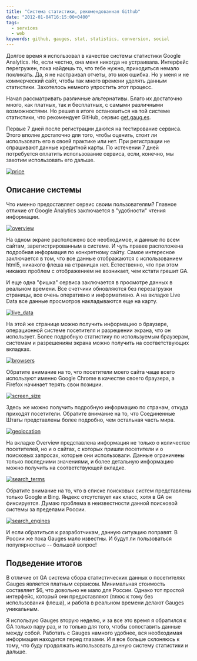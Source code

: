 ```yaml
---
title: "Система статистики, рекомендованная Github"
date: "2012-01-04T16:15:00+0400"
tags:
  - services
  - web
keywords: github, gauges, stat, statistics, conversion, social
---
```

Долгое время я использовал в качестве системы статистики Google Analytics. Но, если честно, она меня никогда не устраивала. Интерфейс перегружен, пока найдешь то, что тебе нужно, приходиться немало покликать. Да, я не настраивал отчеты, это моя ошибка. Но у меня и не коммерческий сайт, чтобы так много времени уделять данным статистики. Захотелось немного упростить этот процесс.

Начал рассматривать различные альтернативы. Благо их достаточно много, как платных, так и бесплатных, с самыми различными возможностями. Но решил в итоге остановиться на той системе статистики, что рекомендует GitHub, сервис [get.gaug.es][].

[get.gaug.es]: http://get.gaug.es/
    "Gauges"

Первые 7 дней после регистрации даются на тестирование сервиса. Этого вполне достаточно для того, чтобы оценить, стоит ли использовать его в своей практике или нет. При регистрации не спрашивают данные кредитной карты. По истечении 7 дней потребуется оплатить использование сервиса, если, конечно, мы захотим использовать его дальше.

[![price][]](https://static.juev.org/2012/01/price.png)

[price]: https://static.juev.org/2012/01/price-th.png

## Описание системы

Что именно предоставляет сервис своим пользователям? Главное отличие от Google Analytics заключается в "удобности" чтения информации.

[![overview][]](https://static.juev.org/2012/01/overview.png)

[overview]: https://static.juev.org/2012/01/overview-th.png

На одном экране расположено все необходимое, и данные по всем сайтам, зарегистрированным в системе. И чуть правее расположена подробная информация по конкретному сайту. Самое интересное заключается в том, что все данные отображаются с использованием html5, никакого флеша на страницах нет. Естественно, что при этом никаких проблем с отображением не возникает, чем кстати грешит GA.

И еще одна "фишка" сервиса заключается в просмотре данных в реальном времени. Все счетчики обновляются без перезагрузки страницы, все очень оперативно и информативно. А на вкладке Live Data все данные просмотров накладываются еще на карту.

[![live_data][]](https://static.juev.org/2012/01/live_data.png)

[live_data]: https://static.juev.org/2012/01/live_data-th.png

На этой же странице можно получить информацию о браузере, операционной системе посетителя и разрешении экрана, что он использует. Более подробную статистику по используемым браузерам, системам и разрешениям экрана можно получить на соответствующих вкладках.

[![browsers][]](https://static.juev.org/2012/01/browsers.png)

[browsers]: https://static.juev.org/2012/01/browsers-th.png

Обратите внимание на то, что посетители моего сайта чаще всего используют именно Google Chrome в качестве своего браузера, а Firefox начинает терять свои позиции.

[![screen_size][]](https://static.juev.org/2012/01/screen_sizes.png)

[screen_size]: https://static.juev.org/2012/01/screen_sizes-th.png

Здесь же можно получить подробную информацию по странам, откуда приходят посетители. Обратите внимание на то, что Соединенные Штаты представлены более подробно, чем остальная часть мира.

[![geolocation][]](https://static.juev.org/2012/01/geolocation.png)

[geolocation]: https://static.juev.org/2012/01/geolocation-th.png

На вкладке Overview представлена информация не только о количестве посетителей, но и о сайтах, с которых пришли посетители и о поисковых запросах, которые они использовали. Данные ограничены только последними значениями, и более детальную информацию можно получить на соответствующей вкладке.

[![search_terms][]](https://static.juev.org/2012/01/search_terms.png)

[search_terms]: https://static.juev.org/2012/01/search_terms-th.png

Обратите внимание на то, что в списке поисковых систем представлены только Google и Bing. Яндекс отсутствует как класс, хотя в GA он фиксируется. Думаю проблема в неизвестности данной поисковой системы за пределами России.

[![search_engines][]](https://static.juev.org/2012/01/search_engines.png)

[search_engines]: https://static.juev.org/2012/01/search_engines-th.png

И если обратиться к разработчикам, данную ситуацию поправят. В России же пока Gauges мало известны. И будут ли пользоваться популярностью -- большой вопрос!

## Подведение итогов

В отличие от GA система сбора статистических данных о посетителях Gauges является платным сервисом. Минимальная стоимость составляет $6, что довольно не мало для России. Однако тот простой интерфейс, который они предоставляют (плюс к тому без использования флеша), и работа в реальном времени делают Gauges уникальным.

Я использую Gauges вторую неделю, и за все это время я обратился к GA только пару раз, и то только для того, чтобы сопоставить данные между собой. Работать с Gauges намного удобнее, вся необходимая информация находится перед глазами. И я все больше склоняюсь к тому, что буду продолжать использовать данную систему статистики и дальше.
